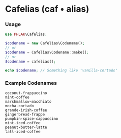 Cafelias (caf • alias)
======================

### Usage

```php
use PHLAK\Cafelias;

$codename = new Cafelias\Codename();
// or
$codename = Cafelias\Codename::make();
// or
$codename = cafelias();

echo $codename; // Something like 'vanilla-cortado'
```

### Example Codenames

```
coconut-frappuccino
mint-coffee
marshmallow-macchiato
mocha-cortado
grande-irish-coffee
gingerbread-frappe
pumpkin-spice-cappuccino
mint-iced-coffee
peanut-butter-latte
tall-iced-coffee
```
